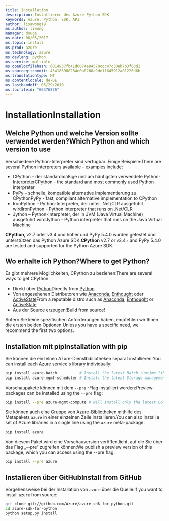 ```yaml
---
title: Installation
description: Installieren des Azure Python SDK
keywords: Azure, Python, SDK, API
author: lisawong19
ms.author: liwong
manager: douge
ms.date: 06/05/2017
ms.topic: install
ms.prod: azure
ms.technology: azure
ms.devlang: python
ms.service: multiple
ms.openlocfilehash: 6014937fb41d6074e94578ccc47c30eb7b3f63d2
ms.sourcegitcommit: 434186988284e0a8268a9de11645912a81226d6b
ms.translationtype: HT
ms.contentlocale: de-DE
ms.lasthandoff: 05/29/2019
ms.locfileid: "66376876"
---
```

# <a name="installation"></a><span data-ttu-id="fd057-104">Installation</span><span class="sxs-lookup"><span data-stu-id="fd057-104">Installation</span></span>

## <a name="which-python-and-which-version-to-use"></a><span data-ttu-id="fd057-105">Welche Python und welche Version sollte verwendet werden?</span><span class="sxs-lookup"><span data-stu-id="fd057-105">Which Python and which version to use</span></span>

<span data-ttu-id="fd057-106">Verschiedene Python-Interpreter sind verfügbar. Einige Beispiele:</span><span class="sxs-lookup"><span data-stu-id="fd057-106">There are several Python interpreters available - examples include:</span></span>

* <span data-ttu-id="fd057-107">CPython – der standardmäßige und am häufigsten verwendete Python-Interpreter</span><span class="sxs-lookup"><span data-stu-id="fd057-107">CPython - the standard and most commonly used Python interpreter</span></span>
* <span data-ttu-id="fd057-108">PyPy – schnelle, kompatible alternative Implementierung zu CPython</span><span class="sxs-lookup"><span data-stu-id="fd057-108">PyPy - fast, compliant alternative implementation to CPython</span></span>
* <span data-ttu-id="fd057-109">IronPython – Python-Interpreter, der unter .Net/CLR ausgeführt wird</span><span class="sxs-lookup"><span data-stu-id="fd057-109">IronPython - Python interpreter that runs on .Net/CLR</span></span>
* <span data-ttu-id="fd057-110">Jython – Python-Interpreter, der in JVM (Java Virtual Machine) ausgeführt wird</span><span class="sxs-lookup"><span data-stu-id="fd057-110">Jython - Python interpreter that runs on the Java Virtual Machine</span></span>

<span data-ttu-id="fd057-111">**CPython**, v2.7 oder v3.4 und höher und PyPy 5.4.0 wurden getestet und unterstützen das Python Azure SDK.</span><span class="sxs-lookup"><span data-stu-id="fd057-111">**CPython** v2.7 or v3.4+ and PyPy 5.4.0 are tested and supported for the Python Azure SDK.</span></span>

## <a name="where-to-get-python"></a><span data-ttu-id="fd057-112">Wo erhalte ich Python?</span><span class="sxs-lookup"><span data-stu-id="fd057-112">Where to get Python?</span></span>

<span data-ttu-id="fd057-113">Es gibt mehrere Möglichkeiten, CPython zu beziehen:</span><span class="sxs-lookup"><span data-stu-id="fd057-113">There are several ways to get CPython:</span></span>

* <span data-ttu-id="fd057-114">Direkt über [Python](https://www.python.org/)</span><span class="sxs-lookup"><span data-stu-id="fd057-114">Directly from [Python](https://www.python.org/)</span></span>
* <span data-ttu-id="fd057-115">Von angesehenen Distributoren wie [Anaconda](https://www.anaconda.com/), [Enthought](https://www.enthought.com/) oder [ActiveState](https://www.activestate.com/)</span><span class="sxs-lookup"><span data-stu-id="fd057-115">From a reputable distro such as [Anaconda](https://www.anaconda.com/), [Enthought](https://www.enthought.com/) or [ActiveState](https://www.activestate.com/)</span></span>
* <span data-ttu-id="fd057-116">Aus der Source erzeugen!</span><span class="sxs-lookup"><span data-stu-id="fd057-116">Build from source!</span></span>

<span data-ttu-id="fd057-117">Sofern Sie keine spezifischen Anforderungen haben, empfehlen wir Ihnen die ersten beiden Optionen.</span><span class="sxs-lookup"><span data-stu-id="fd057-117">Unless you have a specific need, we recommend the first two options.</span></span>

## <a name="installation-with-pip"></a><span data-ttu-id="fd057-118">Installation mit pip</span><span class="sxs-lookup"><span data-stu-id="fd057-118">Installation with pip</span></span>

<span data-ttu-id="fd057-119">Sie können die einzelnen Azure-Dienstbibliotheken separat installieren:</span><span class="sxs-lookup"><span data-stu-id="fd057-119">You can install each Azure service's library individually:</span></span>

```bash
pip install azure-batch          # Install the latest Batch runtime library
pip install azure-mgmt-scheduler # Install the latest Storage management library
```

<span data-ttu-id="fd057-120">Vorschaupakete können mit dem `--pre` -Flag installiert werden:</span><span class="sxs-lookup"><span data-stu-id="fd057-120">Preview packages can be installed using the `--pre` flag:</span></span>

```bash
pip install --pre azure-mgmt-compute # will install only the latest Compute Management library
```

<span data-ttu-id="fd057-121">Sie können auch eine Gruppe von Azure-Bibliotheken mithilfe des Metapakets `azure` in einer einzelnen Zeile installieren.</span><span class="sxs-lookup"><span data-stu-id="fd057-121">You can also install a set of Azure libraries in a single line using the `azure` meta-package.</span></span>

```bash
pip install azure
```

<span data-ttu-id="fd057-122">Von diesem Paket wird eine Vorschauversion veröffentlicht, auf die Sie über das Flag „--pre“ zugreifen können:</span><span class="sxs-lookup"><span data-stu-id="fd057-122">We publish a preview version of this package, which you can access using the --pre flag:</span></span>

```bash
pip install --pre azure
```

## <a name="install-from-github"></a><span data-ttu-id="fd057-123">Installieren über GitHub</span><span class="sxs-lookup"><span data-stu-id="fd057-123">Install from GitHub</span></span>

<span data-ttu-id="fd057-124">Vorgehensweise bei der Installation von `azure` über die Quelle:</span><span class="sxs-lookup"><span data-stu-id="fd057-124">If you want to install `azure` from source:</span></span>

```bash
git clone git://github.com/Azure/azure-sdk-for-python.git
cd azure-sdk-for-python
python setup.py install
```
